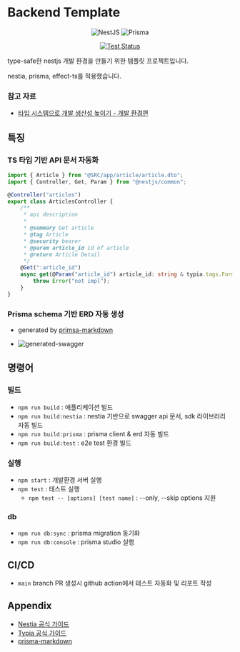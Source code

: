 # Backend Template

<div align=center>

![NestJS](https://img.shields.io/badge/nestjs-%23E0234E.svg?style=for-the-badge&logo=nestjs&logoColor=white)
![Prisma](https://img.shields.io/badge/Prisma-3982CE?style=for-the-badge&logo=Prisma&logoColor=white)

[![Test Status](https://github.com/rojiwon123/nestia-template/actions/workflows/release.yml/badge.svg)](https://github.com/rojiwon123/nestia-template/actions/workflows/release.yml)

</div>

type-safe한 nestjs 개발 환경을 만들기 위한 템플릿 프로젝트입니다.

nestia, prisma, effect-ts를 적용했습니다.

### 참고 자료

- [타입 시스템으로 개발 생산성 높이기 - 개발 환경편](https://medium.com/@dev.rojiwon/%ED%83%80%EC%9E%85-%EC%8B%9C%EC%8A%A4%ED%85%9C%EC%9C%BC%EB%A1%9C-%EA%B0%9C%EB%B0%9C-%EC%83%9D%EC%82%B0%EC%84%B1-%EB%86%92%EC%9D%B4%EA%B8%B0-%EA%B0%9C%EB%B0%9C-%ED%99%98%EA%B2%BD%ED%8E%B8-138fab8e62a2)

## 특징

### TS 타입 기반 API 문서 자동화

```ts
import { Article } from "@SRC/app/article/article.dto";
import { Controller, Get, Param } from "@nestjs/common";

@Controller("articles")
export class ArticlesController {
    /**
     * api description
     *
     * @summary Get article
     * @tag Article
     * @security bearer
     * @param article_id id of article
     * @return Article Detail
     */
    @Get(":article_id")
    async get(@Param("article_id") article_id: string & typia.tags.Format<"uuid">): Promise<Article> {
        throw Error("not impl");
    }
}
```

### Prisma schema 기반 ERD 자동 생성

- generated by [primsa-markdown](https://github.com/samchon/prisma-markdown)

- ![generated-swagger](https://github.com/user-attachments/assets/904c7b6b-e853-4c18-af0e-25708431aa0e)

## 명령어

### 빌드

- `npm run build` : 애플리케이션 빌드
- `npm run build:nestia` : nestia 기반으로 swagger api 문서, sdk 라이브러리 자동 빌드
- `npm run build:prisma` : prisma client & erd 자동 빌드
- `npm run build:test` : e2e test 환경 빌드

### 실행

- `npm start` : 개발환경 서버 실행
- `npm test` : 테스트 실행
    - `npm test -- [options] [test name]` : --only, --skip options 지원

### db

- `npm run db:sync` : prisma migration 동기화
- `npm run db:console` : prisma studio 실행

## CI/CD

- `main` branch PR 생성시 github action에서 테스트 자동화 및 리포트 작성

## Appendix

- [Nestia 공식 가이드](https://nestia.io/docs/)
- [Typia 공식 가이드](https://typia.io/docs/)
- [prisma-markdown](https://www.npmjs.com/package/prisma-markdown)
